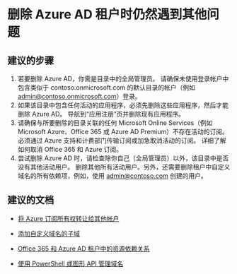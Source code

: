 <properties
    pageTitle="I still have other problems deleting my Azure AD tenant"
    description="Azure Active Directory 目录故障排除"
    service="microsoft.aad"
    resource="Microsoft_AAD_IAM"
    authors="ElizavetaKuzmenko"
    displayOrder="4299"
    selfHelpType="generic"
    supportTopicIds="32565596"
    resourceTags=""
    productPesIds="14785"
    cloudEnvironments="public"
    />


# <a name="i-still-have-other-problems-deleting-my-azure-ad-tenant"></a>删除 Azure AD 租户时仍然遇到其他问题

## <a name="recommended-steps"></a>**建议的步骤** 

1. 若要删除 Azure AD，你需是目录中的全局管理员。 请确保未使用登录帐户中包含类似于 contoso.onmicrosoft.com 的默认目录的帐户（例如 admin@contoso.onmicrosoft.com）登录。 
2. 如果该目录中包含任何活动的应用程序，必须先删除这些应用程序，然后才能删除 Azure AD。 导航到“应用注册”页并删除现有应用程序。 
3. 请确保与所要删除的目录关联的任何 Microsoft Online Services（例如 Microsoft Azure、Office 365 或 Azure AD Premium）不存在活动的订阅。 必须通过 Azure 支持和计费部门传输订阅或加急取消活动的订阅。 详细了解如何取消 Office 365 和 Azure 订阅。 
4. 尝试删除 Azure AD 时，请检查除你自己（全局管理员）以外，该目录中是否没有其他活动用户。 删除其他所有活动用户。另外，还需要删除租户中自定义域名的所有依赖项，例如，使用 admin@contoso.com 创建的用户。 


## <a name="recommended-documents"></a>**建议的文档** 
 
* [将 Azure 订阅所有权转让给其他帐户](https://docs.microsoft.com/azure/billing/billing-subscription-transfer)

* [添加自定义域名的子域](https://docs.microsoft.com/azure/active-directory/active-directory-domains-manage-azure-portal#add-subdomains-of-a-custom-domain) 

* [Office 365 和 Azure AD 租户中的资源依赖关系](https://docs.microsoft.com/azure/active-directory/active-directory-licensing-directory-independence) 

* [使用 PowerShell 或图形 API 管理域名](https://docs.microsoft.com/azure/active-directory/active-directory-domains-manage-azure-portal#use-powershell-or-graph-api-to-manage-domain-names)  
 
 
